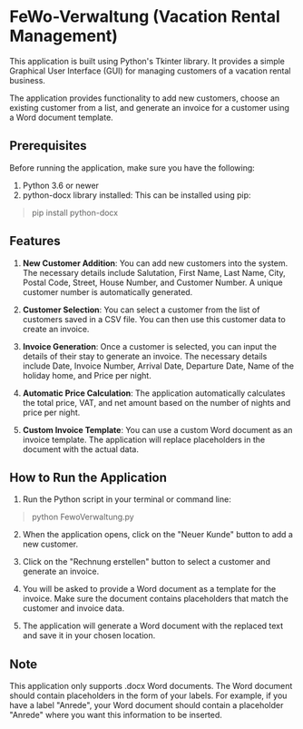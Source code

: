 # FeWo-Verwaltung (Vacation Rental Management)

This application is built using Python's Tkinter library. It provides a simple Graphical User Interface (GUI) for managing customers of a vacation rental business.

The application provides functionality to add new customers, choose an existing customer from a list, and generate an invoice for a customer using a Word document template.



## Prerequisites
Before running the application, make sure you have the following:

1. Python 3.6 or newer
2. python-docx library installed: This can be installed using pip:
>pip install python-docx



## Features
1. __New Customer Addition__: You can add new customers into the system. The necessary details include Salutation, First Name, Last Name, City, Postal Code, Street, House Number, and Customer Number. A unique customer number is automatically generated.

2. __Customer Selection__: You can select a customer from the list of customers saved in a CSV file. You can then use this customer data to create an invoice.

3. __Invoice Generation__: Once a customer is selected, you can input the details of their stay to generate an invoice. The necessary details include Date, Invoice Number, Arrival Date, Departure Date, Name of the holiday home, and Price per night.

4. __Automatic Price Calculation__: The application automatically calculates the total price, VAT, and net amount based on the number of nights and price per night.

5. __Custom Invoice Template__: You can use a custom Word document as an invoice template. The application will replace placeholders in the document with the actual data.



## How to Run the Application
1. Run the Python script in your terminal or command line:

>python FewoVerwaltung.py
2. When the application opens, click on the "Neuer Kunde" button to add a new customer.

3. Click on the "Rechnung erstellen" button to select a customer and generate an invoice.

4. You will be asked to provide a Word document as a template for the invoice. Make sure the document contains placeholders that match the customer and invoice data.

5. The application will generate a Word document with the replaced text and save it in your chosen location.



## Note
This application only supports .docx Word documents. The Word document should contain placeholders in the form of your labels. For example, if you have a label "Anrede", your Word document should contain a placeholder "Anrede" where you want this information to be inserted.